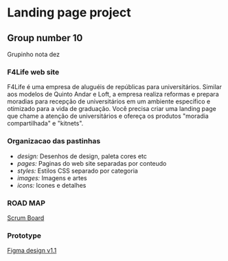 # Landing page project

## Group number 10

Grupinho nota dez

### F4Life web site

F4Life é uma empresa de aluguéis de repúblicas para universitários. Similar aos modelos de Quinto Andar e Loft, a empresa realiza reformas e prepara moradias para recepção de universitários em um ambiente específico e otimizado para a vida de graduação. Você precisa criar uma landing page que chame a atenção de universitários e ofereça os produtos "moradia compartilhada" e "kitnets".

### Organizacao das pastinhas
* *design:* Desenhos de design, paleta cores etc 
* *pages:* Paginas do web site separadas por conteudo
* *styles:* Estilos CSS separado por categoria
* *images:* Imagens e artes
* *icons:* Icones e detalhes

###  ROAD MAP
[Scrum Board](https://trello.com/b/RWI7YcnM/f4life)

### Prototype
[Figma design v1.1](https://www.figma.com/proto/we42PgpMRbzDFYtrWTuQRc/Untitled?node-id=0%3A3&frame-preset-name=Desktop&scaling=min-zoom)
